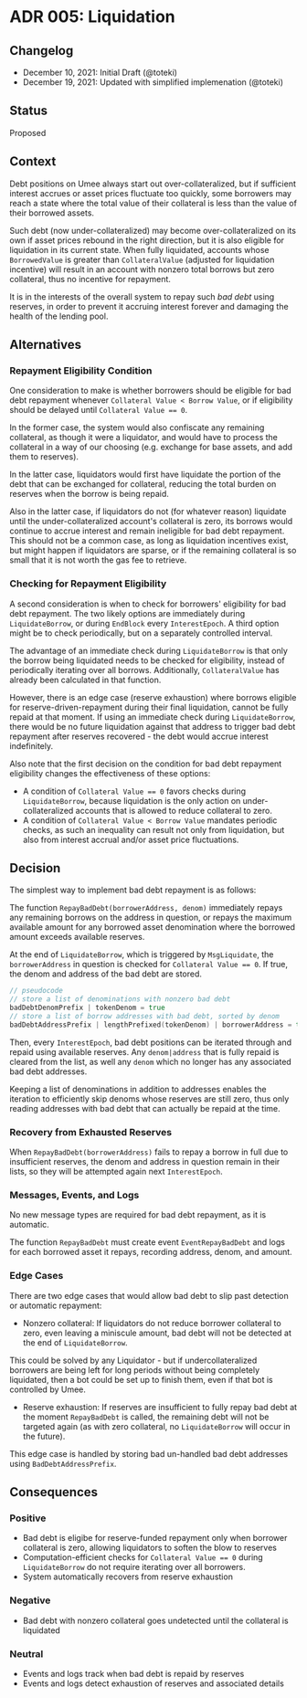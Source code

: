 # ADR 005: Liquidation

## Changelog

- December 10, 2021: Initial Draft (@toteki)
- December 19, 2021: Updated with simplified implemenation (@toteki)

## Status

Proposed

## Context

Debt positions on Umee always start out over-collateralized, but if sufficient interest accrues or asset prices fluctuate too quickly, some borrowers may reach a state where the total value of their collateral is less than the value of their borrowed assets.

Such debt (now under-collateralized) may become over-collateralized on its own if asset prices rebound in the right direction, but it is also eligible for liquidation in its current state.
When fully liquidated, accounts whose `BorrowedValue` is greater than `CollateralValue` (adjusted for liquidation incentive) will result in an account with nonzero total borrows but zero collateral, thus no incentive for repayment.

It is in the interests of the overall system to repay such _bad debt_ using reserves, in order to prevent it accruing interest forever and damaging the health of the lending pool.

## Alternatives

### Repayment Eligibility Condition

One consideration to make is whether borrowers should be eligible for bad debt repayment whenever `Collateral Value < Borrow Value`, or if eligibility should be delayed until `Collateral Value == 0`.

In the former case, the system would also confiscate any remaining collateral, as though it were a liquidator, and would have to process the collateral in a way of our choosing (e.g. exchange for base assets, and add them to reserves).

In the latter case, liquidators would first have liquidate the portion of the debt that can be exchanged for collateral, reducing the total burden on reserves when the borrow is being repaid.

Also in the latter case, if liquidators do not (for whatever reason) liquidate until the under-collateralized account's collateral is zero, its borrows would continue to accrue interest and remain ineligible for bad debt repayment.
This should not be a common case, as long as liquidation incentives exist, but might happen if liquidators are sparse, or if the remaining collateral is so small that it is not worth the gas fee to retrieve.

### Checking for Repayment Eligibility

A second consideration is when to check for borrowers' eligibility for bad debt repayment. The two likely options are immediately during `LiquidateBorrow`, or during `EndBlock` every `InterestEpoch`. A third option might be to check periodically, but on a separately controlled interval.

The advantage of an immediate check during `LiquidateBorrow` is that only the borrow being liquidated needs to be checked for eligibility, instead of periodically iterating over all borrows. Additionally, `CollateralValue` has already been calculated in that function.

However, there is an edge case (reserve exhaustion) where borrows eligible for reserve-driven-repayment during their final liquidation, cannot be fully repaid at that moment.
If using an immediate check during `LiquidateBorrow`, there would be no future liquidation against that address to trigger bad debt repayment after reserves recovered - the debt would accrue interest indefinitely.

Also note that the first decision on the condition for bad debt repayment eligibility changes the effectiveness of these options:

- A condition of `Collateral Value == 0` favors checks during `LiquidateBorrow`, because liquidation is the only action on under-collateralized accounts that is allowed to reduce collateral to zero.
- A condition of `Collateral Value < Borrow Value` mandates periodic checks, as such an inequality can result not only from liquidation, but also from interest accrual and/or asset price fluctuations.

## Decision

The simplest way to implement bad debt repayment is as follows:

The function `RepayBadDebt(borrowerAddress, denom)` immediately repays any remaining borrows on the address in question, or repays the maximum available amount for any borrowed asset denomination where the borrowed amount exceeds available reserves.

At the end of `LiquidateBorrow`, which is triggered by `MsgLiquidate`, the `borrowerAddress` in question is checked for `Collateral Value == 0`. If true, the denom and address of the bad debt are stored.

```go
// pseudocode
// store a list of denominations with nonzero bad debt
badDebtDenomPrefix | tokenDenom = true
// store a list of borrow addresses with bad debt, sorted by denom
badDebtAddressPrefix | lengthPrefixed(tokenDenom) | borrowerAddress = true
```

Then, every `InterestEpoch`, bad debt positions can be iterated through and repaid using available reserves. Any `denom|address` that is fully repaid is cleared from the list, as well any `denom` which no longer has any associated bad debt addresses.

Keeping a list of denominations in addition to addresses enables the iteration to efficiently skip denoms whose reserves are still zero, thus only reading addresses with bad debt that can actually be repaid at the time.

### Recovery from Exhausted Reserves

When `RepayBadDebt(borrowerAddress)` fails to repay a borrow in full due to insufficient reserves, the denom and address in question remain in their lists, so they will be attempted again next `InterestEpoch`.

### Messages, Events, and Logs

No new message types are required for bad debt repayment, as it is automatic.

The function `RepayBadDebt` must create event `EventRepayBadDebt` and logs for each borrowed asset it repays, recording address, denom, and amount.

### Edge Cases

There are two edge cases that would allow bad debt to slip past detection or automatic repayment:

- Nonzero collateral: If liquidators do not reduce borrower collateral to zero, even leaving a miniscule amount, bad debt will not be detected at the end of `LiquidateBorrow`.

This could be solved by any Liquidator - but if undercollateralized borrowers are being left for long periods without being completely liquidated, then a bot could be set up to finish them, even if that bot is controlled by Umee.

- Reserve exhaustion: If reserves are insufficient to fully repay bad debt at the moment `RepayBadDebt` is called, the remaining debt will not be targeted again (as with zero collateral, no `LiquidateBorrow` will occur in the future).

This edge case is handled by storing bad un-handled bad debt addresses using `BadDebtAddressPrefix`.

## Consequences

### Positive

- Bad debt is eligibe for reserve-funded repayment only when borrower collateral is zero, allowing liquidators to soften the blow to reserves
- Computation-efficient checks for `Collateral Value == 0` during `LiquidateBorrow` do not require iterating over all borrowers.
- System automatically recovers from reserve exhaustion

### Negative

- Bad debt with nonzero collateral goes undetected until the collateral is liquidated

### Neutral

- Events and logs track when bad debt is repaid by reserves
- Events and logs detect exhaustion of reserves and associated details